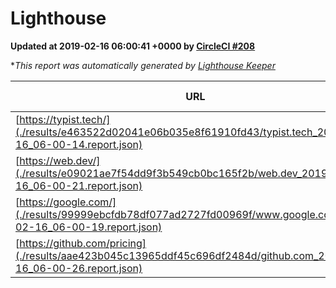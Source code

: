 
# Lighthouse

**Updated at 2019-02-16 06:00:41 +0000 by [CircleCI #208](https://circleci.com/gh/ItinerisLtd/lighthouse-keeper-example/208)**

**This report was automatically generated by [Lighthouse Keeper](https://github.com/itinerisltd/lighthouse-keeper)*

| URL | Performance | Accessibility | Best Practices | SEO | PWA | Updated At |
| --- | --- | --- | --- | --- | --- | --- |
| [https://typist.tech/](./results/e463522d02041e06b035e8f61910fd43/typist.tech_2019-02-16_06-00-14.report.json) | 0.97 | 0.8 | 0.71 | 1 | 0.58 | 2019-02-16T06:00:14.565Z |
| [https://web.dev/](./results/e09021ae7f54dd9f3b549cb0bc165f2b/web.dev_2019-02-16_06-00-21.report.json) | 0.9 | 0.93 | 1 | 0.91 | 1 | 2019-02-16T06:00:21.222Z |
| [https://google.com/](./results/99999ebcfdb78df077ad2727fd00969f/www.google.com_2019-02-16_06-00-19.report.json) | 0.96 | 0.71 | 0.93 | 0.8 | 0.58 | 2019-02-16T06:00:19.969Z |
| [https://github.com/pricing](./results/aae423b045c13965ddf45c696df2484d/github.com_2019-02-16_06-00-26.report.json) | 0.7 | 0.89 | 0.93 | 0.9 | 0.58 | 2019-02-16T06:00:26.547Z |
